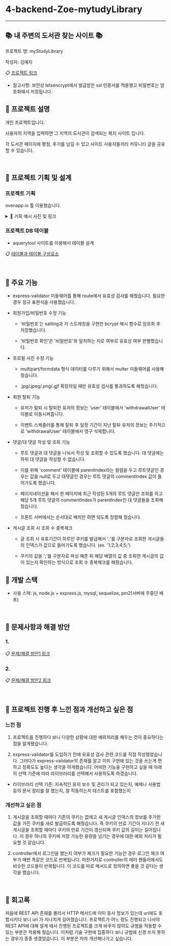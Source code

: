 # 4-backend-Zoe-mytudyLibrary

---

## :books: 내 주변의 도서관 찾는 사이트 :books:

프로젝트 명: myStudyLibrary

작성자: 김예지

:clipboard: [프로젝트 링크](https://mystudylibrary.pe.kr)

* 참고사항: 보안상 letsencrypt에서 발급받은 ssl 인증서를 적용했고 비밀번호는 암호화돼서 저장됩니다.

## :closed_book: 프로젝트 설명

개인 프로젝트입니다.

사용자의 지역을 입력하면 그 지역의 도서관이 검색되는 복지 사이트 입니다.

각 도서관 페이지에 평점, 후기를 남길 수 있고 사이트 사용자들끼리 커뮤니티 글을 공유할 수 있습니다.

<br>

## 📙 프로젝트 기획 및 설계

### 프로젝트 기획

ovenapp.io 툴 이용했습니다.  




<details>
    <summary> 🧷 기획 예시 사진 및 링크 </summary>
    <br>

* 예시 이미지
![image](https://user-images.githubusercontent.com/98700133/173318356-b076ce39-37cf-4abc-8ea7-c76c7eecfb4f.png)

1. :clipboard: [기획 링크](https://ovenapp.io/view/sM4TbEvWMLijyHLw5oZIhUubP99mgGUD/gHdLH)
2. 왼쪽 하단의 '메모 표시'를 누르면 각 페이지와 기능에 대한 설명을 볼 수 있습니다.
3. 화살표를 누르거나 '페이지 목록'을 누르면 다른 페이지로 넘어갈 수 있습니다.
4. '링크 영역 표시'를 누르면 누를 수 있는 영역을 확인할 수 있습니다.

* 해당 프로젝트를 진행하면서 초반 기획과 달라진 부분들이 꽤 있으니 참고 바랍니다.

<!-- summary 아래 한칸 공백 두고 내용 삽입 -->

</details>

### 프로젝트 DB 테이블

* aquerytool 사이트를 이용해서 테이블 설계

:clipboard: [테이블과 테이블 구성요소](https://closed-glade-095.notion.site/myStudyLibrary-DB-6bc5bd5da4f9483ab37bf6af83cf3e55)


<br>
    
## :ledger: 주요 기능
 
* express-validator 미들웨어를 통해 route에서 유효성 검사를 해줬습니다. 필요한 경우 정규 표현식을 사용했습니다.
    
* 회원가입/비밀번호 수정 기능
    
    * '비밀번호'는 salting과 키 스트레칭을 구현한 bcrypt 해시 함수로 암호화 후 저장했습니다.
    
    * '비밀번호 확인'은 '비밀번호'와 일치하는 지로 여부로 유효성 여부 판별했습니다.
    
* 프로필 사진 수정 기능
    
    * multipart/formdata 형식 데이터를 다루기 위해서 multer 미들웨어를 사용해 줬습니다.
    
    * .jpg/.jpeg/.png/.gjf 확장자일 때만 유효성 검사를 통과하도록 해줬습니다.

* 회원 탈퇴 기능
    
    * 유저가 탈퇴 시 탈퇴한 유저의 정보는 'user' 테이블에서 'withdrawalUser' 테이블로 이동시켜줍니다. 
    
    * 이벤트 스케줄러를 통해 탈퇴 후 일정 기간이 지난 탈퇴 유저의 정보는 주기적으로 'withdrawalUser' 테이블에서 영구 삭제합니다.

* 댓글/대 댓글 작성 및 조회 기능
    
    * 루트 댓글과 대 댓글을 나눠서 작성 및 조회할 수 있도록 했습니다. 대 댓글에는 하위 대 댓글을 작성할 수 없습니다.
    
    * 이를 위해 'comment' 테이블에 parentIndex라는 컬럼을 두고 루트댓글인 경우는 값을 null로 두고 대댓글인 경우는 루트 댓글의 commentIndex 값이 들어가도록 했습니다.
    
    * 페이지네이션을 해서 한 페이지에 최근 작성된 5개의 루트 댓글만 조회를 하고 해당 5개 루트 댓글의 commentIndex가 parentIndex인 대 댓글들을 조회해 줬습니다.
    
    * 프론트 서버에서는 순서대로 배치만 하면 되도록 정렬해 줬습니다.

* 게시글 조회 시 조회 수 중복체크
    
    * 글 조회 시 유효기간이 하루인 쿠키를 발급해서 ';'를 구분자로 조회한 게시글들의 인덱스가 값으로 들어가도록 했습니다. (ex. '1;2;3;4;5;')
    
    * 쿠키의 값을 ';'를 구분자로 파싱 해준 뒤 해당 배열의 값 중 조회한 게시글의 값이 있는지 확인하는 방식으로 조회 수 중복체크를 해줬습니다.


## 📗 개발 스택

- 사용 스택: js, node.js + express.js, mysql, sequelize, pm2(서버에 무중단 배포)

 <br>

## :blue_book: 문제사항과 해결 방안

### 1.

:clipboard: [문제/해결 방안1 링크](https://www.notion.so/myStudyLibrary-2-2cc8fc2aa67d4224bb7336ad2e08c744)

### 2.

:clipboard: [문제/해결 방안2 링크](https://closed-glade-095.notion.site/myStudyLibrary-2-ec21cf5b53b0428f9bce3c5fa2ff9736)

<br>
    
## 💭 프로젝트 진행 후 느낀 점과 개선하고 싶은 점
### 느낀 점

1. 프로젝트를 진행하다 보니 다양한 상황에 대한 예외처리를 해두는 것이 중요하다는 점을 알게됐습니다. 

2. express-validator를 도입하기 전에 유효성 검사 관련 코드를 직접 작성했었습니다. 그러다가 express-validator의 존재를 알고 이미 구현돼 있는 것을 쓰는게 편하고 정확도도 높다는 생각을 하게됐습니다. 어떠한 기능을 구현하고 싶을 때 아래의 선택 기준에 따라 라이브러리를 선택해서 사용하도록 하겠습니다.
 - 라이브러리 선택 기준: 지속적인 유지 보수 및 관리가 되고 있는지, 예제나 사용법 등의 문서 정리를 잘 했는지, 잘 작동하는지 테스트를 포함했는지

### 개선하고 싶은 점

1. 게시글을 조회할 때마다 기존의 쿠키는 없애고 새 게시글 인덱스의 정보를 추가한 값을 가진 쿠키를 새로 발급하도록 해줬습니다. 즉 쿠키의 만료 기간이 지나기 전 새 게시글을 조회할 때마다 쿠키의 만료 기간이 갱신되며 쿠키 값의 길이는 길어집니다. 이 경우 하나의 쿠키에 저장 가능한 용량을 넘기는 경우에 대한 예외 처리가 필요할 것 같습니다.

2. controller에서 로그인을 했는지 여부가 체크가 필요한 기능인 경우 로그인 체크 여부가 매번 똑같은 코드로 반복됩니다. 마찬가지로 controller의 에러 핸들러에서도 비슷한 코드들이 반복됩니다. 이 코드를 따로 메서드로 정의하면 좋을 것 같다는 생각을 했습니다.


<br>
    
## 📝 회고록

 처음에 REST API 존재를 몰라서 HTTP 메서드에 이미 동사 정보가 있는데 uri에도 포함시키다 보니 uri 가 지나치게 길어졌습니다. 프로젝트가 어느 정도 진행되고 나서야 REST API에 대해 알게 돼서 진행된 프로젝트를 크게 바꾸지 않아도 규범을 적용할 수 있는 부분은 적용해 줬습니다. 이처럼 기술 구현에 집중하다 보니 규범에 신경 쓰지 못하는 경우가 종종 생겼었습니다. 이 부분은 차차 개선해나가고 싶습니다.

